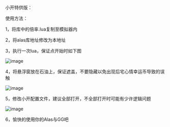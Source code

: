 小开特供版：

使用方法：

1，将库中的倍率.lua复制至模拟器内

2，将alas库地址修改为本地址

3，执行一次lua，保证点开始时如下图

![image](https://user-images.githubusercontent.com/60862861/213345950-3de25bf9-1f9e-4cda-8370-bad659bf3f06.png)

4，将悬浮窗放在石油上，保证遮盖，不要隐藏以免出现后宅心情幸运币导致的误触

![image](https://user-images.githubusercontent.com/60862861/213346533-a2fd836a-a603-4ce0-b75f-8169d90e1884.png)

5，修改小开配置文件，建议全部打开，不全部打开时可能有少许逻辑问题

![image](https://user-images.githubusercontent.com/60862861/213346355-7823425c-26d5-454b-bfc1-9cf91edf3dc3.png)

6，愉快的使用你的Alas与GG吧
